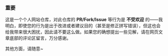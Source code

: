 ### 重要

这是一个个人网站仓库，对此仓库的 **PR/Fork/Issue** 等行为是 **不受欢迎** 的——我明白，即使您的行为是出于改进或者建议目的（甚至是修正拼写错误），但这也会给我带来很大困扰，因此请不要这么做。如果您的确想提出一些见解，请在网页文章底部的评论区留言，万分感谢。

其他方面，请随意~
